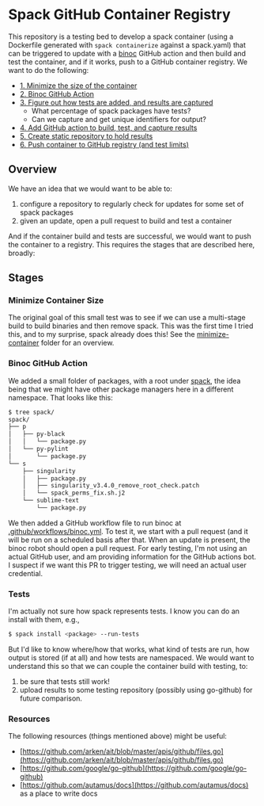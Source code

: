 # Spack GitHub Container Registry

This repository is a testing bed to develop a spack container (using a Dockerfile 
generated with `spack containerize` against a spack.yaml) that can be triggered
to update with a [binoc](https://github.com/autamus/binoc) GitHub action
and then build and test the container, and if it works, push to a GitHub container
registry. We want to do the following:

 - [1. Minimize the size of the container](#minimize-container-size)
 - [2. Binoc GitHub Action](#binoc-github-action)
 - [3. Figure out how tests are added, and results are captured](#tests)
   - What percentage of spack packages have tests?
   - Can we capture and get unique identifiers for output?
 - [4. Add GitHub action to build, test, and capture results](#)
 - [5. Create static repository to hold results](#)
 - [6. Push container to GitHub registry (and test limits)](#)
  
## Overview

We have an idea that we would want to be able to:

1. configure a repository to regularly check for updates for some set of spack packages
2. given an update, open a pull request to build and test a container

And if the container build and tests are successful, we would want to push
the container to a registry. This requires the stages that are described here,
broadly:

## Stages

### Minimize Container Size

The original goal of this small test was to see if we can use a multi-stage
build to build binaries and then remove spack. This was the first time I tried this,
and to my surprise, spack already does this! See the [minimize-container](minimize-container)
folder for an overview.

### Binoc GitHub Action

We added a small folder of packages, with a root under [spack](spack),
the idea being that we might have other package managers here in a different namespace.
That looks like this:

```bash
$ tree spack/
spack/
├── p
│   ├── py-black
│   │   └── package.py
│   └── py-pylint
│       └── package.py
└── s
    ├── singularity
    │   ├── package.py
    │   ├── singularity_v3.4.0_remove_root_check.patch
    │   └── spack_perms_fix.sh.j2
    └── sublime-text
        └── package.py
```

We then added a GitHub workflow file to run binoc at  [.github/workflows/binoc.yml](.github/workflows/binoc.yml).
To test it, we start with a pull request (and it will be run on a scheduled basis after that.
When an update is present, the binoc robot should open a pull request. For early
testing, I'm not using an actual GitHub user, and am providing information for the GitHub
actions bot. I suspect if we want this PR to trigger testing, we will need an actual
user credential.

### Tests

I'm actually not sure how spack represents tests. I know you can do an install with
them, e.g.,

```bash
$ spack install <package> --run-tests
```
But I'd like to know where/how that works, what kind of tests are run, how
output is stored (if at all) and how tests are namespaced. We would want to
understand this so that we can couple the container build with testing, to:

1. be sure that tests still work!
2. upload results to some testing repository (possibly using go-github) for future comparison.

### Resources

The following resources (things mentioned above) might be useful:

 - [https://github.com/arken/ait/blob/master/apis/github/files.go](https://github.com/arken/ait/blob/master/apis/github/files.go)
 - [https://github.com/google/go-github](https://github.com/google/go-github)
 - [https://github.com/autamus/docs](https://github.com/autamus/docs) as a place to write docs

